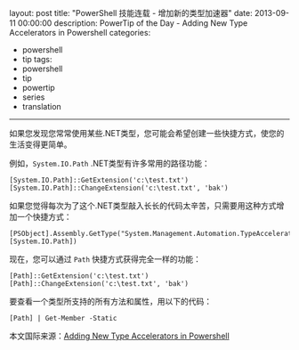 layout: post
title: "PowerShell 技能连载 - 增加新的类型加速器"
date: 2013-09-11 00:00:00
description: PowerTip of the Day - Adding New Type Accelerators in Powershell
categories:
- powershell
- tip
tags:
- powershell
- tip
- powertip
- series
- translation
---
如果您发现您常常使用某些.NET类型，您可能会希望创建一些快捷方式，使您的生活变得更简单。

例如，`System.IO.Path` .NET类型有许多常用的路径功能：

	[System.IO.Path]::GetExtension('c:\test.txt')
	[System.IO.Path]::ChangeExtension('c:\test.txt', 'bak')

如果您觉得每次为了这个.NET类型敲入长长的代码太辛苦，只需要用这种方式增加一个快捷方式：

	[PSObject].Assembly.GetType("System.Management.Automation.TypeAccelerators")::Add('Path', [System.IO.Path])

现在，您可以通过 `Path` 快捷方式获得完全一样的功能：

	[Path]::GetExtension('c:\test.txt')
	[Path]::ChangeExtension('c:\test.txt', 'bak')

要查看一个类型所支持的所有方法和属性，用以下的代码：

	[Path] | Get-Member -Static

<!--more-->

本文国际来源：[Adding New Type Accelerators in Powershell](http://community.idera.com/powershell/powertips/b/tips/posts/adding-new-type-accelerators-in-powershell)
